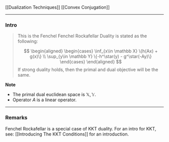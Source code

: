[[Dualization Techniques]]
[[Convex Conjugation]]


---
### **Intro**


> This is the Fenchel Fenchel Rockafellar Duality is stated as the following: 
> 
> $$
> \begin{aligned}
>     \begin{cases}
>         \inf_{x\in \mathbb X} \{h(Ax) + g(x)\}
>         \\
>         \sup_{y\in \mathbb Y} \{-h^\star(y) - g^\star(-Ay)\}
>     \end{cases}
> \end{aligned}
> $$
> If strong duality holds, then the primal and dual objective will be the same. 

**Note**

* The primal dual euclidean space is $\mathbb X, \mathbb Y$. 
* Operator $A$ is a linear operator. 


---
### **Remarks**

Fenchel Rockafellar is a special case of KKT duality. For an intro for KKT, see: [[Introducing The KKT Conditions]] for an introduction. 